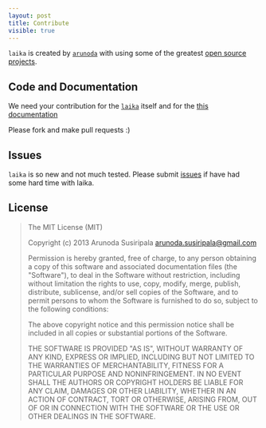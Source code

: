 ```yaml
---
layout: post
title: Contribute
visible: true
---
```


`laika` is created by [`arunoda`](https://github.com/arunoda) with using some of the greatest [open source projects](http://goo.gl/qDGgx).

## Code and Documentation
We need your contribution for the [`laika`](https://github.com/arunoda/laika) itself and for the [this documentation](https://github.com/arunoda/laika/tree/gh-pages)

Please fork and make pull requests :)

## Issues
`laika` is so new and not much tested. Please submit [issues](https://github.com/arunoda/laika/issues) if have had some hard time with laika.

## License

> The MIT License (MIT)
> 
> Copyright (c) 2013 Arunoda Susiripala <arunoda.susiripala@gmail.com>
> 
> Permission is hereby granted, free of charge, to any person obtaining a copy
> of this software and associated documentation files (the "Software"), to deal
> in the Software without restriction, including without limitation the rights
> to use, copy, modify, merge, publish, distribute, sublicense, and/or sell
> copies of the Software, and to permit persons to whom the Software is
> furnished to do so, subject to the following conditions:
> 
> The above copyright notice and this permission notice shall be included in
> all copies or substantial portions of the Software.
> 
> THE SOFTWARE IS PROVIDED "AS IS", WITHOUT WARRANTY OF ANY KIND, EXPRESS OR
> IMPLIED, INCLUDING BUT NOT LIMITED TO THE WARRANTIES OF MERCHANTABILITY,
> FITNESS FOR A PARTICULAR PURPOSE AND NONINFRINGEMENT. IN NO EVENT SHALL THE
> AUTHORS OR COPYRIGHT HOLDERS BE LIABLE FOR ANY CLAIM, DAMAGES OR OTHER
> LIABILITY, WHETHER IN AN ACTION OF CONTRACT, TORT OR OTHERWISE, ARISING FROM,
> OUT OF OR IN CONNECTION WITH THE SOFTWARE OR THE USE OR OTHER DEALINGS IN
> THE SOFTWARE.
